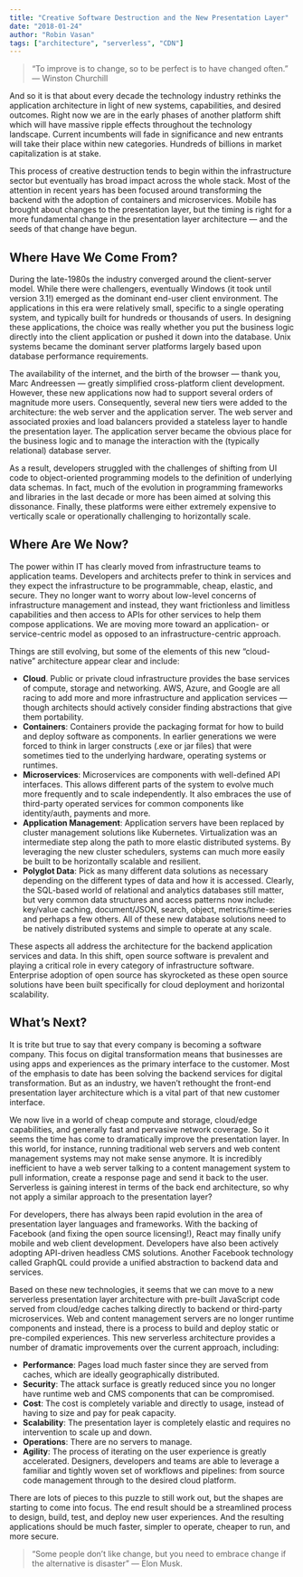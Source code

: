 ```yaml
---
title: "Creative Software Destruction and the New Presentation Layer"
date: "2018-01-24"
author: "Robin Vasan"
tags: ["architecture", "serverless", "CDN"]
---
```


> “To improve is to change, so to be perfect is to have changed often.” — Winston Churchill

And so it is that about every decade the technology industry rethinks the application architecture in light of new systems, capabilities, and desired outcomes. Right now we are in the early phases of another platform shift which will have massive ripple effects throughout the technology landscape. Current incumbents will fade in significance and new entrants will take their place within new categories. Hundreds of billions in market capitalization is at stake.

This process of creative destruction tends to begin within the infrastructure sector but eventually has broad impact across the whole stack. Most of the attention in recent years has been focused around transforming the backend with the adoption of containers and microservices. Mobile has brought about changes to the presentation layer, but the timing is right for a more fundamental change in the presentation layer architecture — and the seeds of that change have begun.

## Where Have We Come From?

During the late-1980s the industry converged around the client-server model. While there were challengers, eventually Windows (it took until version 3.1!) emerged as the dominant end-user client environment. The applications in this era were relatively small, specific to a single operating system, and typically built for hundreds or thousands of users. In designing these applications, the choice was really whether you put the business logic directly into the client application or pushed it down into the database. Unix systems became the dominant server platforms largely based upon database performance requirements.

The availability of the internet, and the birth of the browser — thank you, Marc Andreessen — greatly simplified cross-platform client development. However, these new applications now had to support several orders of magnitude more users. Consequently, several new tiers were added to the architecture: the web server and the application server. The web server and associated proxies and load balancers provided a stateless layer to handle the presentation layer. The application server became the obvious place for the business logic and to manage the interaction with the (typically relational) database server.

As a result, developers struggled with the challenges of shifting from UI code to object-oriented programming models to the definition of underlying data schemas. In fact, much of the evolution in programming frameworks and libraries in the last decade or more has been aimed at solving this dissonance. Finally, these platforms were either extremely expensive to vertically scale or operationally challenging to horizontally scale.

## Where Are We Now?

The power within IT has clearly moved from infrastructure teams to application teams. Developers and architects prefer to think in services and they expect the infrastructure to be programmable, cheap, elastic, and secure. They no longer want to worry about low-level concerns of infrastructure management and instead, they want frictionless and limitless capabilities and then access to APIs for other services to help them compose applications. We are moving more toward an application- or service-centric model as opposed to an infrastructure-centric approach.

Things are still evolving, but some of the elements of this new “cloud-native” architecture appear clear and include:

* **Cloud**. Public or private cloud infrastructure provides the base services of compute, storage and networking. AWS, Azure, and Google are all racing to add more and more infrastructure and application services — though architects should actively consider finding abstractions that give them portability.
* **Containers**: Containers provide the packaging format for how to build and deploy software as components. In earlier generations we were forced to think in larger constructs (.exe or jar files) that were sometimes tied to the underlying hardware, operating systems or runtimes.
* **Microservices**: Microservices are components with well-defined API interfaces. This allows different parts of the system to evolve much more frequently and to scale independently. It also embraces the use of third-party operated services for common components like identity/auth, payments and more.
* **Application Management**: Application servers have been replaced by cluster management solutions like Kubernetes. Virtualization was an intermediate step along the path to more elastic distributed systems. By leveraging the new cluster schedulers, systems can much more easily be built to be horizontally scalable and resilient.
* **Polyglot Data**: Pick as many different data solutions as necessary depending on the different types of data and how it is accessed. Clearly, the SQL-based world of relational and analytics databases still matter, but very common data structures and access patterns now include: key/value caching, document/JSON, search, object, metrics/time-series and perhaps a few others. All of these new database solutions need to be natively distributed systems and simple to operate at any scale.

These aspects all address the architecture for the backend application services and data. In this shift, open source software is prevalent and playing a critical role in every category of infrastructure software. Enterprise adoption of open source has skyrocketed as these open source solutions have been built specifically for cloud deployment and horizontal scalability.

## What’s Next?

It is trite but true to say that every company is becoming a software company. This focus on digital transformation means that businesses are using apps and experiences as the primary interface to the customer. Most of the emphasis to date has been solving the backend services for digital transformation. But as an industry, we haven’t rethought the front-end presentation layer architecture which is a vital part of that new customer interface.

We now live in a world of cheap compute and storage, cloud/edge capabilities, and generally fast and pervasive network coverage. So it seems the time has come to dramatically improve the presentation layer. In this world, for instance, running traditional web servers and web content management systems may not make sense anymore. It is incredibly inefficient to have a web server talking to a content management system to pull information, create a response page and send it back to the user. Serverless is gaining interest in terms of the back end architecture, so why not apply a similar approach to the presentation layer?

For developers, there has always been rapid evolution in the area of presentation layer languages and frameworks. With the backing of Facebook (and fixing the open source licensing!), React may finally unify mobile and web client development. Developers have also been actively adopting API-driven headless CMS solutions. Another Facebook technology called GraphQL could provide a unified abstraction to backend data and services.

Based on these new technologies, it seems that we can move to a new serverless presentation layer architecture with pre-built JavaScript code served from cloud/edge caches talking directly to backend or third-party microservices. Web and content management servers are no longer runtime components and instead, there is a process to build and deploy static or pre-compiled experiences. This new serverless architecture provides a number of dramatic improvements over the current approach, including:

* **Performance**: Pages load much faster since they are served from caches, which are ideally geographically distributed.
* **Security**: The attack surface is greatly reduced since you no longer have runtime web and CMS components that can be compromised.
* **Cost**: The cost is completely variable and directly to usage, instead of having to size and pay for peak capacity.
* **Scalability**: The presentation layer is completely elastic and requires no intervention to scale up and down.
* **Operations**: There are no servers to manage.
* **Agility**: The process of iterating on the user experience is greatly accelerated. Designers, developers and teams are able to leverage a familiar and tightly woven set of workflows and pipelines: from source code management through to the desired cloud platform.

There are lots of pieces to this puzzle to still work out, but the shapes are starting to come into focus. The end result should be a streamlined process to design, build, test, and deploy new user experiences. And the resulting applications should be much faster, simpler to operate, cheaper to run, and more secure.

> “Some people don’t like change, but you need to embrace change if the alternative is disaster” — Elon Musk.
